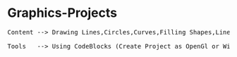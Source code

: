 # Graphics-Projects
<pre>
Content --> Drawing Lines,Circles,Curves,Filling Shapes,Lines Clipping and Circle Clipping.<br />
Tools   --> Using CodeBlocks (Create Project as OpenGl or Win32 GUI).
<pre/>
